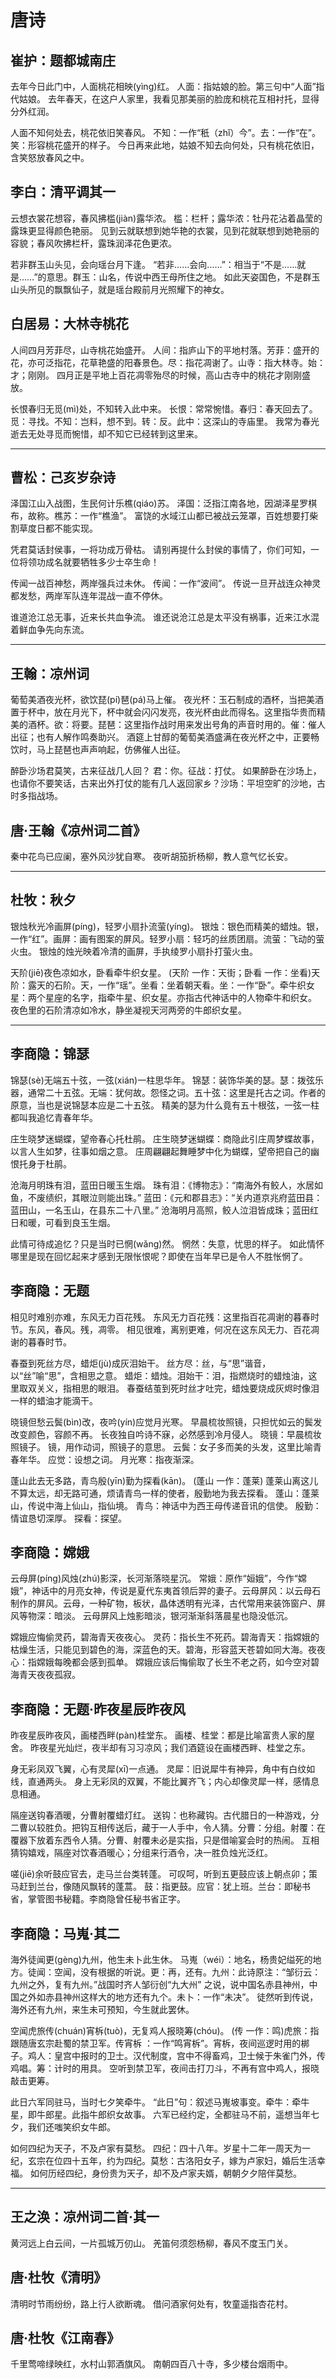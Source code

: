 <link href="../../css/style.css" rel="stylesheet" type="text/css" />

# 唐诗

<div class="p">

## 崔护：题都城南庄

去年今日此门中，人面桃花相映(yìng)红。
<span class="comment">
人面：指姑娘的脸。第三句中“人面”指代姑娘。
去年春天，在这户人家里，我看见那美丽的脸庞和桃花互相衬托，显得分外红润。

人面不知何处去，桃花依旧笑春风。
<span class="comment">
不知：一作“秖（zhǐ）今”。去：一作“在”。笑：形容桃花盛开的样子。
今日再来此地，姑娘不知去向何处，只有桃花依旧，含笑怒放春风之中。

## 李白：清平调其一

云想衣裳花想容，春风拂槛(jiàn)露华浓。
<span class="comment">
槛：栏杆；露华浓：牡丹花沾着晶莹的露珠更显得颜色艳丽。
见到云就联想到她华艳的衣裳，见到花就联想到她艳丽的容貌；春风吹拂栏杆，露珠润泽花色更浓。

若非群玉山头见，会向瑶台月下逢。
<span class="comment">
“若非……会向……”：相当于“不是……就是……”的意思。群玉：山名，传说中西王母所住之地。
如此天姿国色，不是群玉山头所见的飘飘仙子，就是瑶台殿前月光照耀下的神女。

## 白居易：大林寺桃花

人间四月芳菲尽，山寺桃花始盛开。
<span class="comment">
人间：指庐山下的平地村落。芳菲：盛开的花，亦可泛指花，花草艳盛的阳春景色。尽：指花凋谢了。山寺：指大林寺。始：才；刚刚。
四月正是平地上百花凋零殆尽的时候，高山古寺中的桃花才刚刚盛放。

长恨春归无觅(mì)处，不知转入此中来。
<span class="comment">
长恨：常常惋惜。春归：春天回去了。觅：寻找。不知：岂料，想不到。转：反。此中：这深山的寺庙里。
我常为春光逝去无处寻觅而惋惜，却不知它已经转到这里来。

----

## 曹松：己亥岁杂诗

泽国江山入战图，生民何计乐樵(qiáo)苏。
<span class="comment">
泽国：泛指江南各地，因湖泽星罗棋布，故称。樵苏：一作“樵渔”。
富饶的水域江山都已被战云笼罩，百姓想要打柴割草度日都不能实现。

凭君莫话封侯事，一将功成万骨枯。
<span class="comment">
请别再提什么封侯的事情了，你们可知，一位将领功成名就要牺牲多少士卒生命！

传闻一战百神愁，两岸强兵过未休。
<span class="comment">
传闻：一作“波间”。
传说一旦开战连众神灵都发愁，两岸军队连年混战一直不停休。

谁道沧江总无事，近来长共血争流。
<span class="comment">
谁还说沧江总是太平没有祸事，近来江水混着鲜血争先向东流。

----

## 王翰：凉州词

​葡萄美酒夜光杯，欲饮琵(pí)琶(pá)马上催。
<span class="comment">
夜光杯：玉石制成的酒杯，当把美酒置于杯中，放在月光下，杯中就会闪闪发亮，夜光杯由此而得名。这里指华贵而精美的酒杯。欲：将要。琵琶：这里指作战时用来发出号角的声音时用的。催：催人出征；也有人解作鸣奏助兴。
酒筵上甘醇的葡萄美酒盛满在夜光杯之中，正要畅饮时，马上琵琶也声声响起，仿佛催人出征。

醉卧沙场君莫笑，古来征战几人回？
<span class="comment">
君：你。征战：打仗。
如果醉卧在沙场上，也请你不要笑话，古来出外打仗的能有几人返回家乡？沙场：平坦空旷的沙地，古时多指战场。

## 唐·王翰《凉州词二首》

秦中花鸟已应阑，塞外风沙犹自寒。
夜听胡笳折杨柳，教人意气忆长安。

----

## 杜牧：秋夕

银烛秋光冷画屏(píng)，轻罗小扇扑流萤(yíng)。
<span class="comment">
银烛：银色而精美的蜡烛。银，一作“红”。画屏：画有图案的屏风。轻罗小扇：轻巧的丝质团扇。流萤：飞动的萤火虫。
银烛的烛光映着冷清的画屏，手执绫罗小扇扑打萤火虫。

天阶(jiē)夜色凉如水，卧看牵牛织女星。
<span class="comment">
(天阶 一作：天街；卧看 一作：坐看)天阶：露天的石阶。天，一作“瑶”。坐看：坐着朝天看。坐：一作“卧”。牵牛织女星：两个星座的名字，指牵牛星、织女星。亦指古代神话中的人物牵牛和织女。
夜色里的石阶清凉如冷水，静坐凝视天河两旁的牛郎织女星。

----

## 李商隐：锦瑟

锦瑟(sè)无端五十弦，一弦(xián)一柱思华年。
<span class="comment">
锦瑟：装饰华美的瑟。瑟：拨弦乐器，通常二十五弦。无端：犹何故。怨怪之词。五十弦：这里是托古之词。作者的原意，当也是说锦瑟本应是二十五弦。
精美的瑟为什么竟有五十根弦，一弦一柱都叫我追忆青春年华。

庄生晓梦迷蝴蝶，望帝春心托杜鹃。
<span class="comment">
庄生晓梦迷蝴蝶：商隐此引庄周梦蝶故事，以言人生如梦，往事如烟之意。
庄周翩翩起舞睡梦中化为蝴蝶，望帝把自己的幽恨托身于杜鹃。

沧海月明珠有泪，蓝田日暖玉生烟。
<span class="comment">
珠有泪：《博物志》：“南海外有鲛人，水居如鱼，不废绩织，其眼泣则能出珠。” 蓝田：《元和郡县志》：“关内道京兆府蓝田县：蓝田山，一名玉山，在县东二十八里。”
沧海明月高照，鲛人泣泪皆成珠；蓝田红日和暖，可看到良玉生烟。

此情可待成追忆？只是当时已惘(wǎng)然。
<span class="comment">
惘然：失意，忧思的样子。
如此情怀哪里是现在回忆起来才感到无限怅恨呢？即使在当年早已是令人不胜怅惘了。

## 李商隐：无题

相见时难别亦难，东风无力百花残。
<span class="comment">
东风无力百花残：这里指百花凋谢的暮春时节。东风，春风。残，凋零。
相见很难，离别更难，何况在这东风无力、百花凋谢的暮春时节。

春蚕到死丝方尽，蜡炬(jù)成灰泪始干。
<span class="comment">
丝方尽：丝，与“思”谐音，以“丝”喻“思”，含相思之意。
蜡炬：蜡烛。泪始干：泪，指燃烧时的蜡烛油，这里取双关义，指相思的眼泪。
春蚕结茧到死时丝才吐完，蜡烛要烧成灰烬时像泪一样的蜡油才能滴干。

晓镜但愁云鬓(bìn)改，夜吟(yín)应觉月光寒。
<span class="comment">
早晨梳妆照镜，只担忧如云的鬓发改变颜色，容颜不再。
长夜独自吟诗不寐，必然感到冷月侵人。
晓镜：早晨梳妆照镜子。
镜，用作动词，照镜子的意思。
云鬓：女子多而美的头发，这里比喻青春年华。
应觉：设想之词。
月光寒：指夜渐深。

蓬山此去无多路，青鸟殷(yīn)勤为探看(kān)。
<span class="comment">
(蓬山 一作：蓬莱) 
蓬莱山离这儿不算太远，却无路可通，烦请青鸟一样的使者，殷勤地为我去探看。
蓬山：蓬莱山，传说中海上仙山，指仙境。
青鸟：神话中为西王母传递音讯的信使。
殷勤：情谊恳切深厚。
探看：探望。

## 李商隐：嫦娥

云母屏(píng)风烛(zhú)影深，长河渐落晓星沉。
<span class="comment">
常娥：原作“姮娥”，今作“嫦娥”，神话中的月亮女神，传说是夏代东夷首领后羿的妻子。云母屏风：以云母石制作的屏风。云母，一种矿物，板状，晶体透明有光泽，古代常用来装饰窗户、屏风等物深：暗淡。
云母屏风上烛影暗淡，银河渐渐斜落晨星也隐没低沉。

嫦娥应悔偷灵药，碧海青天夜夜心。
<span class="comment">
灵药：指长生不死药。碧海青天：指嫦娥的枯燥生活，只能见到碧色的海，深蓝色的天。碧海，形容蓝天苍碧如同大海。夜夜心：指嫦娥每晚都会感到孤单。
嫦娥应该后悔偷取了长生不老之药，如今空对碧海青天夜夜孤寂。

## 李商隐：无题·昨夜星辰昨夜风

昨夜星辰昨夜风，画楼西畔(pàn)桂堂东。
<span class="comment">
画楼、桂堂：都是比喻富贵人家的屋舍。
昨夜星光灿烂，夜半却有习习凉风；我们酒筵设在画楼西畔、桂堂之东。

身无彩凤双飞翼，心有灵犀(xī)一点通。
<span class="comment">
灵犀：旧说犀牛有神异，角中有白纹如线，直通两头。
身上无彩凤的双翼，不能比翼齐飞；内心却像灵犀一样，感情息息相通。

隔座送钩春酒暖，分曹射覆蜡灯红。
<span class="comment">
送钩：也称藏钩。古代腊日的一种游戏，分二曹以较胜负。把钩互相传送后，藏于一人手中，令人猜。分曹：分组。射覆：在覆器下放着东西令人猜。分曹、射覆未必是实指，只是借喻宴会时的热闹。
互相猜钩嬉戏，隔座对饮春酒暖心；分组来行酒令，决一胜负烛光泛红。

嗟(jiē)余听鼓应官去，走马兰台类转蓬。
<span class="comment">
可叹呵，听到五更鼓应该上朝点卯；策马赶到兰台，像随风飘转的蓬蒿。
鼓：指更鼓。应官：犹上班。兰台：即秘书省，掌管图书秘籍。李商隐曾任秘书省正字。

## 李商隐：马嵬·其二

海外徒闻更(gèng)九州，他生未卜此生休。
<span class="comment">
马嵬（wéi）：地名，杨贵妃缢死的地方。徒闻：空闻，没有根据的听说。更：再，还有。九州：此诗原注：“邹衍云：九州之外，复有九州。”战国时齐人邹衍创“九大州” 之说，说中国名赤县神州，中国之外如赤县神州这样大的地方还有九个。未卜：一作“未决”。
徒然听到传说，海外还有九州，来生未可预知，今生就此罢休。

空闻虎旅传(chuán)宵柝(tuò)，无复鸡人报晓筹(chóu)。
<span class="comment">
(传 一作：鸣)虎旅：指跟随唐玄宗赴蜀的禁卫军。传宵柝 ：一作“鸣宵柝”。宵柝，夜间巡逻时用的梆子。鸡人：皇宫中报时的卫士。汉代制度，宫中不得畜鸡，卫士候于朱雀门外，传鸡唱。筹：计时的用具。
空听到禁卫军，夜间击打刀斗，不再有宫中鸡人，报晓敲击更筹。

此日六军同驻马，当时七夕笑牵牛。
<span class="comment">
“此日”句：叙述马嵬坡事变。牵牛：牵牛星，即牛郎星。此指牛郎织女故事。
六军已经约定，全都驻马不前，遥想当年七夕，我们还嗤笑织女牛郎。

如何四纪为天子，不及卢家有莫愁。
<span class="comment">
四纪：四十八年。岁星十二年一周天为一纪，玄宗在位四十五年，约为四纪。莫愁：古洛阳女子，嫁为卢家妇，婚后生活幸福。
如何历经四纪，身份贵为天子，却不及卢家夫婿，朝朝夕夕陪伴莫愁。

----

## 王之涣：凉州词二首·其一    

黄河远上白云间，一片孤城万仞山。
羌笛何须怨杨柳，春风不度玉门关。

## 唐·杜牧《清明》

清明时节雨纷纷，路上行人欲断魂。
借问酒家何处有，牧童遥指杏花村。

## 唐·杜牧《江南春》

千里莺啼绿映红，水村山郭酒旗风。
南朝四百八十寺，多少楼台烟雨中。
